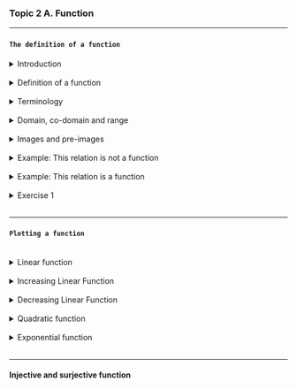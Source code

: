 ### Topic 2 A. Function

---

#### `The definition of a function`

<details>
  <summary>Introduction</summary>
  
A function is a relation that assigns exactly one output to each input from a given set.

The concept of a funciton is a central to computer programming.

Most of what a programmer writes consists of "functions" that do parts of the work of the program.

</details>

<br/>

<details>
  <summary>Definition of a function</summary>

📘 Definition of a Function (Mathematics)

A function is a rule or relationship that assigns exactly one output to each input from a set.

</details>

<br/>

<details>
  <summary>Terminology</summary>
  
Given a function: `f: A -> B`

`x ∈ A -> f(x) = y ∈ B`

A is the set of inputs and is called the domain of f. We write $D_f$ = A .
B is the set containing the outputs and is called the co-domain of f. We
write co-$D_f$ = B.

The set of outputs is called the range of f and it is written as $R_f$.

y is called the image of x, whereas x is called the pre-image of y.
We write `f(x) = y`

</details>

<br/>

<details>
  <summary>Domain, co-domain and range</summary>

  <br/>
  
<img src="./domain, co-domain.png" width="400px"/>

<br/>

Domain: $D_f$ = A = {on, sea, land, sky}

Co-domain: Co-$D_f$ = B = {1,2,3,4,5,6}

Range: $R_f$ = {2,3,4}

</details>

<br/>

<details>
  <summary>Images and pre-images</summary>

  <br/>
  
<img src="./images.png" width="600px"/>

</details>

<br/>

<details>
  <summary>Example: This relation is not a function</summary>

  <br/>
  
<img src="./example_1.png" width="500px"/>

</details>

<br/>

<details>
  <summary>Example: This relation is a function</summary>

  <br/>
  
<img src="./example_2.png" width="500px"/>

</details>

<br/>

<details>
  <summary>Exercise 1</summary>

  <br/>
  
Given the following function: f:  Z -> Z with f(x) = |x|

🔍 Step-by-step explanation:

1. Notation:

- f is a function.
- Z is the set of all integers:

        Z = {...,−3,−2,−1,0,1,2,3,...}

- So f : Z → Z means:

  - The domain is Z (you can plug in any integer)
  - The co-domain is also Z (outputs are expected to be integers)

  2. Function rule:

  f(x)=∣x∣

This is the absolute value function, which means:

- If x ≥ 0, then f(x) = x
- If x < 0, then f(x) = −x

So for example:

- f(3) = ∣3∣ = 3
- f(−3) = ∣−3∣ = 3
- f(0) = ∣0∣ = 0

`Summary`

- Domain: Z
- Co-domain: Z
- Range (actual output): Z = {0,1,2,3,4...}

</details>

<br/>

---

#### `Plotting a function`

<br/>

<details>
  <summary>Linear function</summary>
  
  f(x) = mx + b

- A `linear function `is a function whose graph is a straight line
- m: Slope (rate of change)
- b: Y-intercept (ehere the line crosses the y-axis)

Example: f(x) = 2x + 1

This is a straight line with:

- Slope (m) = 2

- Y-intercept (b) = 1

<img src="./linear function.png" width="300px" style = "border-radius: 10px"/>

</details>

<br/>

<details>
  <summary>Increasing Linear Function</summary>
  
An `increasing linear function` is a function whose `slope` is `positive`, meaning the graph goes `up` as you move from left to right

🧮 General Form: f(x) = mx + b where m > 0

- m: Slope (positive for increasing)

- b: Y-intercept

✅ Example:

f(x) = 3x + 2

<div style="display: flex; align-items: flex-start; gap: 30px;">

<div>

#### Function table

|  x  | f(x) |
| :-: | :--: |
| -2  |  -4  |
|  0  |  2   |
|  2  |  8   |

</div>

<div>

<img src="./increasing linear function.png" width="220px" style="border-radius: 10px;" />

</div>

</div>

</details>

<br/>

<details>
  <summary>Decreasing Linear Function</summary>

A `descreasing linear function` is a function whose graph slopes `downwards` from left to right.
This happens when the `slope` m is `negative`.

🧮 General Form: f(x) = mx + b where m < 0

- m: the slope (negative for decreasing)
- b: the y-intercept

✅ Example:

f(x) = -3x + 2

📉 Key Properties:

- Slope (m): −3 → negative, so this is a decreasing linear function
- Y-intercept (b): 2 → the graph crosses the y-axis at(0,2)

<img src="./decreasing linear function.png" width="250px" style = "border-radius: 10px"/>

</details>

<br/>

<details>
  <summary>Quadratic function</summary>

  <br/>

🔺 What is a Quadratic Function?

A `quadratic function` is a polynomial of degree 2, and its graph is a parabola (a U-shaped curve).

🔺 What is a Polynomial?

A Polynomial is a mathematica expression consisting of variables, coefficien, integer expression.

<img src="./polynomial.png" width="170px" style = "border-radius: 10px"/>

<br/>

🧮 General Form:

f(x) = $ax^2$ + bx + c

Where:

- a,b and c are real constants
- a ≠ 0

✅ Example:

f(x) = $x^2$ + 1

<div style="display: flex; align-items: flex-start; gap: 30px;">

<div>

#### Function table

|  x  | f(x) |
| :-: | :--: |
| -3  |  10  |
| -2  |  5   |
| -1  |  2   |
|  0  |  1   |
|  1  |  2   |
|  2  |  5   |
|  3  |  10  |

</div>

<div>

<img src="./quadratic function.png" width="250px" style="border-radius: 10px;"/>

</div>

</div>

</details>

<br/>

<details>
  <summary>Exponential function</summary>

  <br/>

📈 What is an Exponential Function?

An exponential function is a function where the variable is in the exponent, typically used to model growth or decay.

🧮 General Form:

f(x) = $a*b^2$

Where:

- a = initial value (when
- b = base (rate of growth or decay)
  - If b > 1: exponential growth
  - If 0 < b < 1: exponential decay
- x = exponent (independent variable)

✅ Example:

f(x) = $2^x$

🔍 Key Characteristics:

- Base b = 2 → This is exponential growth
- Initial value f(0) = 1
- Domain: R (all real numbers)
- Range: (0,∞)
- Asymptote: Horizontal line at y = 0
- Always positive: f(x) > 0

<div style="display: flex; align-items: flex-start; gap: 30px;">

<div>

#### Function table

| $x$ | $f(x) = 2^x$ |
| :-: | :----------: |
| -2  |     0.25     |
| -1  |     0.5      |
|  0  |      1       |
|  1  |      2       |
|  2  |      4       |
|  3  |      8       |

</div>

<div>

<img src="./Exponential function.png" width="250px" style="border-radius: 10px;"/>

</div>

</div>
</details>

<br/>

---

#### Injective and surjective function
